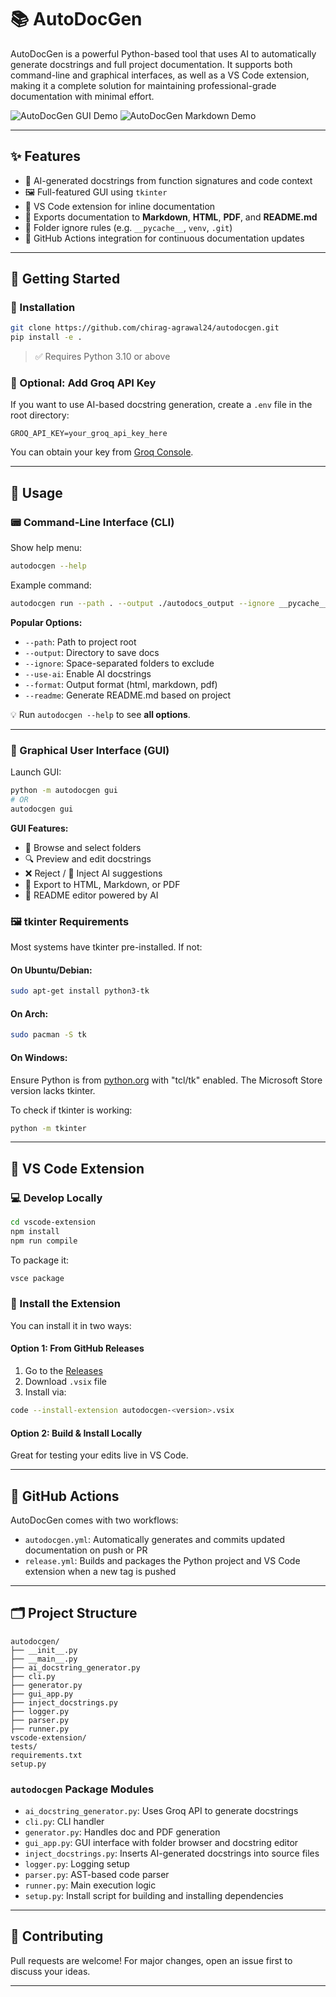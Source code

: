 # 📚 AutoDocGen

AutoDocGen is a powerful Python-based tool that uses AI to automatically generate docstrings and full project documentation. It supports both command-line and graphical interfaces, as well as a VS Code extension, making it a complete solution for maintaining professional-grade documentation with minimal effort.

![AutoDocGen GUI Demo](/assets/gui-demo.png)
![AutoDocGen Markdown Demo](/assets/md-demo.png)


---

## ✨ Features

* 🧠 AI-generated docstrings from function signatures and code context
* 🖼️ Full-featured GUI using `tkinter`
* 🧩 VS Code extension for inline documentation
* 📄 Exports documentation to **Markdown**, **HTML**, **PDF**, and **README.md**
* 📁 Folder ignore rules (e.g. `__pycache__`, `venv`, `.git`)
* 🔁 GitHub Actions integration for continuous documentation updates

---

## 🚀 Getting Started

### 🔧 Installation

```bash
git clone https://github.com/chirag-agrawal24/autodocgen.git
pip install -e .
```

> ✅ Requires Python 3.10 or above

### 🔐 Optional: Add Groq API Key

If you want to use AI-based docstring generation, create a `.env` file in the root directory:

```dotenv
GROQ_API_KEY=your_groq_api_key_here
```

You can obtain your key from [Groq Console](https://console.groq.com/keys).

---

## 🧪 Usage

### 📟 Command-Line Interface (CLI)

Show help menu:

```bash
autodocgen --help
```

Example command:

```bash
autodocgen run --path . --output ./autodocs_output --ignore __pycache__ venv --use-ai
```

**Popular Options:**

* `--path`: Path to project root
* `--output`: Directory to save docs
* `--ignore`: Space-separated folders to exclude
* `--use-ai`: Enable AI docstrings
* `--format`: Output format (html, markdown, pdf)
* `--readme`: Generate README.md based on project

💡 Run `autodocgen --help` to see **all options**.

---

### 🧠 Graphical User Interface (GUI)

Launch GUI:

```bash
python -m autodocgen gui
# OR
autodocgen gui
```

**GUI Features:**

* 📂 Browse and select folders
* 🔍 Preview and edit docstrings
* ❌ Reject / 💾 Inject AI suggestions
* 📄 Export to HTML, Markdown, or PDF
* 🧠 README editor powered by AI

### 🖼 tkinter Requirements

Most systems have tkinter pre-installed. If not:

#### On Ubuntu/Debian:

```bash
sudo apt-get install python3-tk
```

#### On Arch:

```bash
sudo pacman -S tk
```

#### On Windows:

Ensure Python is from [python.org](https://www.python.org/downloads/) with "tcl/tk" enabled. The Microsoft Store version lacks tkinter.

To check if tkinter is working:

```bash
python -m tkinter
```

---

## 🧩 VS Code Extension

### 💻 Develop Locally

```bash
cd vscode-extension
npm install
npm run compile
```

To package it:

```bash
vsce package
```

### 🧩 Install the Extension

You can install it in two ways:

#### Option 1: From GitHub Releases

1. Go to the [Releases](https://github.com/chirag-agrawal24/autodocgen/releases)
2. Download `.vsix` file
3. Install via:

```bash
code --install-extension autodocgen-<version>.vsix
```

#### Option 2: Build & Install Locally

Great for testing your edits live in VS Code.

---

## 🔄 GitHub Actions

AutoDocGen comes with two workflows:

* `autodocgen.yml`: Automatically generates and commits updated documentation on push or PR
* `release.yml`: Builds and packages the Python project and VS Code extension when a new tag is pushed

---

## 🗂️ Project Structure

```
autodocgen/
├── __init__.py
├── __main__.py
├── ai_docstring_generator.py
├── cli.py
├── generator.py
├── gui_app.py
├── inject_docstrings.py
├── logger.py
├── parser.py
├── runner.py
vscode-extension/
tests/
requirements.txt
setup.py
```

### `autodocgen` Package Modules

* `ai_docstring_generator.py`: Uses Groq API to generate docstrings
* `cli.py`: CLI handler
* `generator.py`: Handles doc and PDF generation
* `gui_app.py`: GUI interface with folder browser and docstring editor
* `inject_docstrings.py`: Inserts AI-generated docstrings into source files
* `logger.py`: Logging setup
* `parser.py`: AST-based code parser
* `runner.py`: Main execution logic
* `setup.py`: Install script for building and installing dependencies

---

## 🧵 Contributing

Pull requests are welcome! For major changes, open an issue first to discuss your ideas.

---

